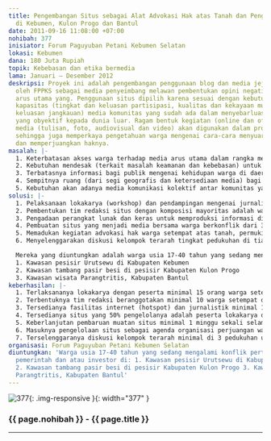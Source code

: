 ```yaml
---
title: Pengembangan Situs sebagai Alat Advokasi Hak atas Tanah dan Penghidupan Warga
  di Kebumen, Kulon Progo dan Bantul
date: 2011-09-16 11:08:00 +07:00
nohibah: 377
inisiator: Forum Paguyuban Petani Kebumen Selatan
lokasi: Kebumen
dana: 180 Juta Rupiah
topik: Kebebasan dan etika bermedia
lama: Januari – Desember 2012
deskripsi: Proyek ini adalah pengembangan penggunaan blog dan media jejaring sosial
  oleh FPPKS sebagai media penyeimbang melawan pembentukan opini negatif oleh media
  arus utama yang. Penggunaan situs dipilih karena sesuai dengan kebutuhan untuk meningkatkan
  kapasitas (tingkat dan keluasan partisipasi, kualitas dan kekayaan muatan, maupun
  keluasan jangkauan) media komunitas yang sudah ada dalam menyebarluaskan informasi
  yang obyektif kepada dunia luar. Ragam bentuk kegiatan (online dan offline) dan
  media (tulisan, foto, audiovisual dan video) akan digunakan dalam produksi informasi,
  sehingga juga memperkaya pengetahuan warga mengenai cara-cara menyuarakan persoalan
  dan memperjuangkan haknya.
masalah: |-
  1. Keterbatasan akses warga terhadap media arus utama dalam rangka mengungkap kebenaran dan memperjuangkan hak-haknya, baik oleh faktor internal (rendah dan tidak meratanya penguasaan teknologi informasi) maupun faktor eksternal (belum terjangkaunya infrastruktur dan tekanan kekuasaan terhadap media arus utama sekalipun).
  2. Kebutuhan mendesak (terkait masalah keamanan dan kebebasan) untuk mempercepat dan memperluas penyebaran informasi terkini mengenai situasi dan dinamika warga di daerah konflik dengan segala aspek kehidupannya.
  3. Terbatasnya informasi bagi publik mengenai kehidupan warga di daerah konflik langsung dari sumber utamanya.
  4. Sempitnya ruang (dari segi geografis dan ketersediaan media) bagi masuknya umpan balik, solidaritas dan kontrol dari publik terhadap perjuangan warga setempat.
  5. Kebutuhan akan adanya media komunikasi kolektif antar komunitas yang berjauhan untuk menguatkan perasaan senasib sepenanggungan dan perjuangannya sendiri.
solusi: |-
  1. Pelaksanaan lokakarya (workshop) dan pendampingan mengenai jurnalisme warga, penggunaan internet dasar, dasar-dasar multimedia dan etika media selama minimal 6 bulan untuk warga sasaran di 3 kabupaten untuk menghasilkan kontributor-kontributor utama dari warga setempat.
  2. Pembentukan tim redaksi situs dengan komposisi mayoritas adalah warga setempat, sebagai pusat pengumpulan, verifikasi, pengolahan dan penyajian informasi yang berbasis di 3 kabupaten sasaran.
  3. Pengadaan perangkat lunak dan keras untuk memproduksi informasi di 3 kabupaten sasaran yang akan dipublikasikan melalui situs.
  4. Pembuatan situs yang menjadi media bersama warga berkonflik dari 3 kabupaten sasaran.
  5. Memadukan kegiatan advokasi hak warga setempat atas tanah, permukiman dan penghidupan yang layak di 3 kabupaten sasaran, dengan situs sebagai porosnya.
  6. Menyelenggarakan diskusi kelompok terarah tingkat pedukuhan di tiap kabupaten sasaran sebagai perangsang gagasan yang akan diolah menjadi muatan situs bersangkutan.

  Mereka yang diuntungkan adalah warga usia 17-40 tahun yang sedang mengalami konflik pertanahan dengan pemerintah dan atau investor di:
  1. Kawasan pesisir Urutsewu di Kabupaten Kebumen
  2. Kawasan tambang pasir besi di pesisir Kabupaten Kulon Progo
  3. Kawasan wisata Parangtritis, Kabupaten Bantul
keberhasilan: |-
  1. Terlaksananya lokakarya dengan peserta minimal 15 orang warga setempat (usia 17-40 tahun, 8 laki-laki, 7 perempuan) di 3 kabupaten selama 6 bulan.
  2. Terbentuknya tim redaksi beranggotakan minimal 10 warga setempat di tiap kabupaten.
  3. Tersedianya fasilitas internet (hotspot) dan jurnalistik minimal 1 paket di setiap kabupaten, di pusat-pusat aktivitas warga berkonflik, dan pada lokasi yang mudah dijangkau, nyaman dan aman bagi warga setempat (misalnya sekolah, tempat ibadah, balai RT atau RW).
  4. Tersedianya situs yang 50% pengelolanya adalah peserta lokakarya dan atau tim redaksi dari 3 kabupaten.
  5. Keberlanjutan pembaruan muatan situs minimal 1 minggu sekali selama minimal 6 bulan sejak situs diluncurkan.
  6. Masuknya pengelolaan situs sebagai agenda organisasi perjuangan warga di 3 kabupaten
  7. Terselenggaranya diskusi kelompok terarah minimal di 3 pedukuhan untuk tiap kabupaten minimal 1 bulan sekali selama 6 bulan sejak situs diluncurkan.
organisasi: Forum Paguyuban Petani Kebumen Selatan
diuntungkan: 'Warga usia 17-40 tahun yang sedang mengalami konflik pertanahan dengan
  pemerintah dan atau investor di: 1. Kawasan pesisir Urutsewu di Kabupaten Kebumen
  2. Kawasan tambang pasir besi di pesisir Kabupaten Kulon Progo 3. Kawasan wisata
  Parangtritis, Kabupaten Bantul'
---
```


![377](/static/img/hibahcmb/377.png){: .img-responsive }{: width="377" }

### {{ page.nohibah }} - {{ page.title }}

---
